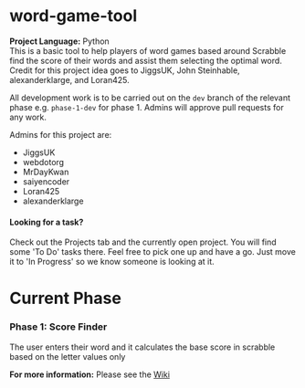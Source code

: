 # word-game-tool

**Project Language:** Python  
This is a basic tool to help players of word games based around Scrabble find the score of their words and assist them selecting the optimal word.
Credit for this project idea goes to JiggsUK, John Steinhable, alexanderklarge, and Loran425.

All development work is to be carried out on the `dev` branch of the relevant phase e.g. `phase-1-dev` for phase 1. Admins will approve pull requests for any work.

Admins for this project are:
  - JiggsUK
  - webdotorg
  - MrDayKwan
  - saiyencoder
  - Loran425
  - alexanderklarge
  
#### Looking for a task?   
Check out the Projects tab and the currently open project. You will find some 'To Do' tasks there. Feel free to pick one up and have a go. Just move it to 'In Progress' so we know someone is looking at it.

# Current Phase
### Phase 1: Score Finder 
The user enters their word and it calculates the base score in scrabble based on the letter values only

**For more information:** Please see the [Wiki](https://github.com/Learning-Python-Team/word-game-tool/wiki)
